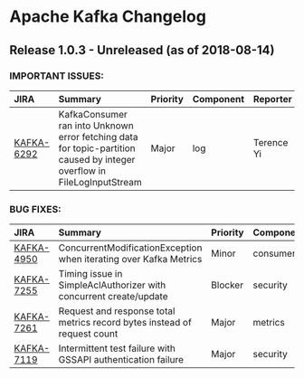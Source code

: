 
<!---
# Licensed to the Apache Software Foundation (ASF) under one
# or more contributor license agreements.  See the NOTICE file
# distributed with this work for additional information
# regarding copyright ownership.  The ASF licenses this file
# to you under the Apache License, Version 2.0 (the
# "License"); you may not use this file except in compliance
# with the License.  You may obtain a copy of the License at
#
#     http://www.apache.org/licenses/LICENSE-2.0
#
# Unless required by applicable law or agreed to in writing, software
# distributed under the License is distributed on an "AS IS" BASIS,
# WITHOUT WARRANTIES OR CONDITIONS OF ANY KIND, either express or implied.
# See the License for the specific language governing permissions and
# limitations under the License.
-->
# Apache Kafka Changelog

## Release 1.0.3 - Unreleased (as of 2018-08-14)



### IMPORTANT ISSUES:

| JIRA | Summary | Priority | Component | Reporter | Contributor |
|:---- |:---- | :--- |:---- |:---- |:---- |
| [KAFKA-6292](https://issues.apache.org/jira/browse/KAFKA-6292) | KafkaConsumer ran into Unknown error fetching data for topic-partition caused by integer overflow in FileLogInputStream |  Major | log | Terence Yi |  |


### BUG FIXES:

| JIRA | Summary | Priority | Component | Reporter | Contributor |
|:---- |:---- | :--- |:---- |:---- |:---- |
| [KAFKA-4950](https://issues.apache.org/jira/browse/KAFKA-4950) | ConcurrentModificationException when iterating over Kafka Metrics |  Minor | consumer | Dumitru Postoronca | Sébastien Launay |
| [KAFKA-7255](https://issues.apache.org/jira/browse/KAFKA-7255) | Timing issue in SimpleAclAuthorizer with concurrent create/update |  Blocker | security | Rajini Sivaram | Rajini Sivaram |
| [KAFKA-7261](https://issues.apache.org/jira/browse/KAFKA-7261) | Request and response total metrics record bytes instead of request count |  Major | metrics | Rajini Sivaram | Rajini Sivaram |
| [KAFKA-7119](https://issues.apache.org/jira/browse/KAFKA-7119) | Intermittent test failure with GSSAPI authentication failure |  Major | security | Rajini Sivaram | Rajini Sivaram |



